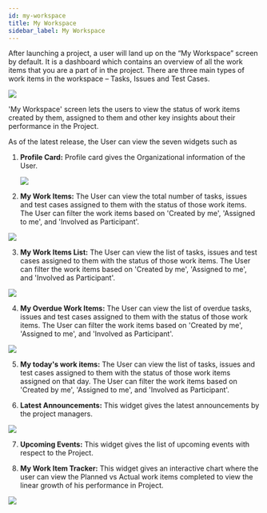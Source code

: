 ```yaml
---
id: my-workspace
title: My Workspace
sidebar_label: My Workspace
---
```


After launching a project, a user will land up on the “My Workspace” screen by default. It is a dashboard which contains an overview of all the work items that you are a part of in the project. There are three main types of work items in the workspace – Tasks, Issues and Test Cases.

![](https://storage.googleapis.com/ktern-docs-files/my-workspace-1.png)

'My Workspace' screen lets the users to view the status of work items created by them, assigned to them and other key insights about their performance in the Project.

As of the latest release, the User can view the seven widgets such as

1. **Profile Card:** Profile card gives the Organizational information of the User.

   ![](https://storage.googleapis.com/ktern-docs-files/my-workspace-2.png)

2. **My Work Items:** The User can view the total number of tasks, issues and test cases assigned to them with the status of those work items. The User can filter the work items based on 'Created by me', 'Assigned to me', and 'Involved as Participant'.

![](https://storage.googleapis.com/ktern-docs-files/my-workspace-3.png)

3. **My Work Items List:** The User can view the list of tasks, issues and test cases assigned to them with the status of those work items. The User can filter the work items based on 'Created by me', 'Assigned to me', and 'Involved as Participant'.

![](https://storage.googleapis.com/ktern-docs-files/my-workspace-4.png)

4. **My Overdue Work Items:** The User can view the list of overdue tasks, issues and test cases assigned to them with the status of those work items. The User can filter the work items based on 'Created by me', 'Assigned to me', and 'Involved as Participant'.

![](https://storage.googleapis.com/ktern-docs-files/my-workspace-5.png)

5. **My today's work items:** The User can view the list of tasks, issues and test cases assigned to them with the status of those work items assigned on that day. The User can filter the work items based on 'Created by me', 'Assigned to me', and 'Involved as Participant'.

6. **Latest Announcements:** This widget gives the latest announcements by the project managers.

![](https://storage.googleapis.com/ktern-docs-files/my-workspace-6.png)

7. **Upcoming Events:** This widget gives the list of upcoming events with respect to the Project.

8. **My Work Item Tracker:** This widget gives an interactive chart where the user can view the Planned vs Actual work items completed to view the linear growth of his performance in Project.

![](https://storage.googleapis.com/ktern-docs-files/my-workspace-7.png)
